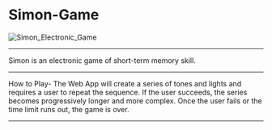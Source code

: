 # Simon-Game
![Simon_Electronic_Game](https://github.com/Alokray007/Simon-Game/assets/71497735/113cd6db-ca8f-43d8-9fd8-92016ab41b35)


*************************************************************************************************
Simon is an electronic game of short-term memory skill.
*************************************************************************************************
How to Play-
The Web App will create a series of tones and lights and requires a user to repeat the sequence.
If the user succeeds, the series becomes progressively longer and more complex.
Once the user fails or the time limit runs out, the game is over.
*************************************************************************************************
